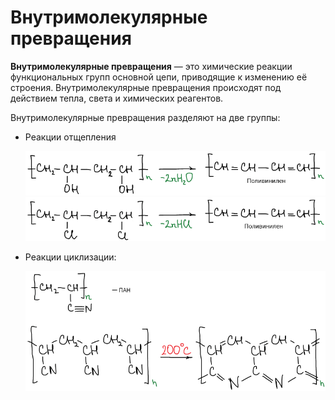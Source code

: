 # Внутримолекулярные превращения

**Внутримолекулярные превращения** — это химические реакции функциональных групп основной цепи, приводящие к изменению её строения. Внутримолекулярные превращения происходят под действием тепла, света и химических реагентов.

Внутримолекулярные превращения разделяют на две группы:

* Реакции отщепления

    ![Внутримолекулярные превращения. Реакция отщепления](images/vnutrimolekulyarnye-prevrashcheniya/vnytr_clip_image001.png) ![](images/vnutrimolekulyarnye-prevrashcheniya/vnytr_clip_image001_0001.png)

* Реакции циклизации:

    ![Внутримолекулярные превращения. Реакция циклизации](images/vnutrimolekulyarnye-prevrashcheniya/vnytr_clip_image001_0000.png)


